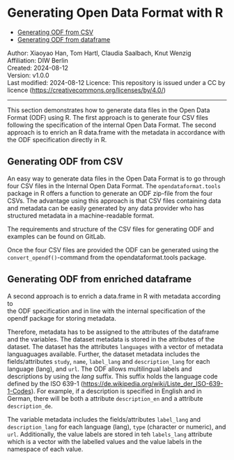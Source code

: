 Generating Open Data Format with R
================

-   [Generating ODF from CSV](#generating-odf-from-csv)
-   [Generating ODF from dataframe](#generating-odf-from-dataframe)

Author: Xiaoyao Han, Tom Hartl, Claudia Saalbach, Knut Wenzig  
Affiliation: DIW Berlin  
Created: 2024-08-12  
Version: v1.0.0  
Last modified: 2024-08-12
Licence: This repository is issued under a CC by licence
(<https://creativecommons.org/licenses/by/4.0/>)

------------------------------------------------------------------------
This section demonstrates how to generate data files in the Open Data Format (ODF) using R. 
The first approach is to generate four CSV files following the specification of the internal Open Data Format. 
The second approach is to enrich an R data.frame with the metadata in accordance with the ODF specification directly in R.


## Generating ODF from CSV

An easy way to generate data files in the Open Data Format is to go through
four CSV files in the Internal Open Data Format. The `opendataformat.tools` 
package in R offers a function to generate an ODF zip-file from the four CSVs.
The advantage using this approach is that CSV files containing data and 
metadata can be easily generated by any data provider who has structured 
metadata in a machine-readable format.

The requirements and structure of the CSV files for generating ODF and 
examples can be found on GitLab.

Once the four CSV files are provided the ODF can be generated using the 
`convert_opendf()`-command from the opendataformat.tools package.

## Generating ODF from enriched dataframe

A second approach is to enrich a data.frame in R with metadata according to  
the ODF specification and in line with the internal specification of the opendf 
package for storing metadata.

Therefore, metadata has to be assigned to the attributes of the dataframe and 
the variables.
The dataset metadata is stored in the attributes of the dataset.
The dataset has the attributes `languages` with a vector of metadata languaguages 
available.
Further, the dataset metadata includes the fields/attributes `study`, `name`, 
`label_lang` and `description_lang` for each language (lang), and `url`. 
The ODF allows multilingual labels and descriptions by using the *lang* suffix. 
This suffix holds the language code defined by the ISO 639-1 
(<https://de.wikipedia.org/wiki/Liste_der_ISO-639-1-Codes>). For example, if a 
description is specified in English and in German, there will be both a 
attribute `description_en` and a attribute `description_de`. 

The variable metadata includes the fields/attributes `label_lang` and 
`description_lang` for each language (lang), `type` (character or numeric), 
and `url`. 
Additionally, the value labels are stored in teh `labels_lang` attribute which 
is a vector with the labelled values and the value labels in the namespace 
of each value.

